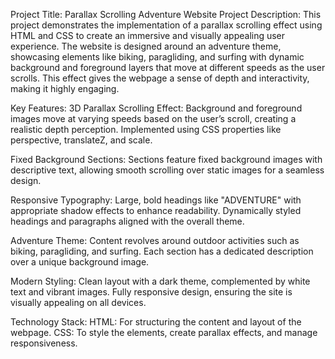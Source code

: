Project Title: Parallax Scrolling Adventure Website
Project Description:
This project demonstrates the implementation of a parallax scrolling effect using HTML and CSS to create an immersive and visually appealing user experience. The website is designed around an adventure theme, showcasing elements like biking, paragliding, and surfing with dynamic background and foreground layers that move at different speeds as the user scrolls. This effect gives the webpage a sense of depth and interactivity, making it highly engaging.

Key Features:
3D Parallax Scrolling Effect:
Background and foreground images move at varying speeds based on the user’s scroll, creating a realistic depth perception.
Implemented using CSS properties like perspective, translateZ, and scale.

Fixed Background Sections:
Sections feature fixed background images with descriptive text, allowing smooth scrolling over static images for a seamless design.

Responsive Typography:
Large, bold headings like "ADVENTURE" with appropriate shadow effects to enhance readability.
Dynamically styled headings and paragraphs aligned with the overall theme.

Adventure Theme:
Content revolves around outdoor activities such as biking, paragliding, and surfing.
Each section has a dedicated description over a unique background image.

Modern Styling:
Clean layout with a dark theme, complemented by white text and vibrant images.
Fully responsive design, ensuring the site is visually appealing on all devices.

Technology Stack:
HTML: For structuring the content and layout of the webpage.
CSS: To style the elements, create parallax effects, and manage responsiveness.
